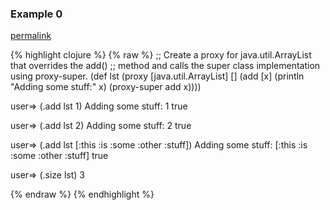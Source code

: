 ### Example 0
[permalink](#example-0)

{% highlight clojure %}
{% raw %}
;; Create a proxy for java.util.ArrayList that overrides the add()
;; method and calls the super class implementation using proxy-super.
(def lst (proxy [java.util.ArrayList] []
           (add [x]
             (println "Adding some stuff:" x)
             (proxy-super add x))))

user=> (.add lst 1)
Adding some stuff: 1
true

user=> (.add lst 2)
Adding some stuff: 2
true

user=> (.add lst [:this :is :some :other :stuff])
Adding some stuff: [:this :is :some :other :stuff]
true

user=> (.size lst)
3


 {% endraw %}
{% endhighlight %}


